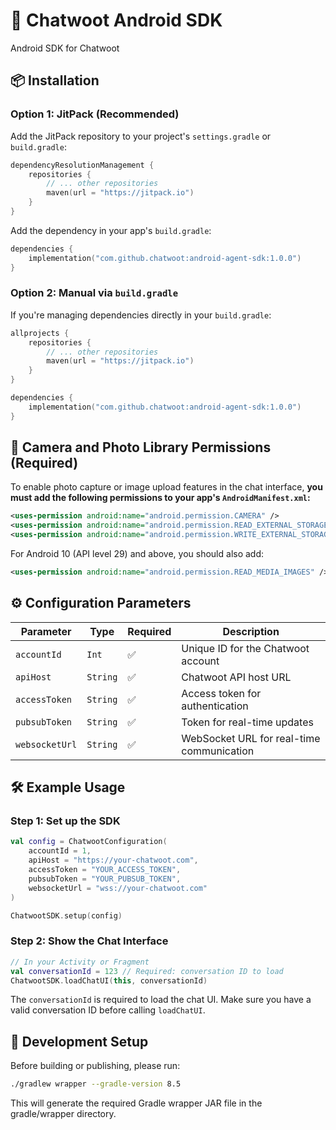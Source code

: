 # 💬 Chatwoot Android SDK

Android SDK for Chatwoot

## 📦 Installation

### Option 1: JitPack (Recommended)

Add the JitPack repository to your project's `settings.gradle` or `build.gradle`:

```kotlin
dependencyResolutionManagement {
    repositories {
        // ... other repositories
        maven(url = "https://jitpack.io")
    }
}
```

Add the dependency in your app's `build.gradle`:

```kotlin
dependencies {
    implementation("com.github.chatwoot:android-agent-sdk:1.0.0")
}
```

### Option 2: Manual via `build.gradle`

If you're managing dependencies directly in your `build.gradle`:

```kotlin
allprojects {
    repositories {
        // ... other repositories
        maven(url = "https://jitpack.io")
    }
}

dependencies {
    implementation("com.github.chatwoot:android-agent-sdk:1.0.0")
}
```

## 📸 Camera and Photo Library Permissions (Required)

To enable photo capture or image upload features in the chat interface, **you must add the following permissions to your app's `AndroidManifest.xml`:**

```xml
<uses-permission android:name="android.permission.CAMERA" />
<uses-permission android:name="android.permission.READ_EXTERNAL_STORAGE" />
<uses-permission android:name="android.permission.WRITE_EXTERNAL_STORAGE" />
```

For Android 10 (API level 29) and above, you should also add:

```xml
<uses-permission android:name="android.permission.READ_MEDIA_IMAGES" />
```

## ⚙️ Configuration Parameters

| Parameter        | Type      | Required | Description                                 |
|-----------------|-----------|----------|---------------------------------------------|
| `accountId`     | `Int`     | ✅        | Unique ID for the Chatwoot account          |
| `apiHost`       | `String`  | ✅        | Chatwoot API host URL                       |
| `accessToken`   | `String`  | ✅        | Access token for authentication             |
| `pubsubToken`   | `String`  | ✅        | Token for real-time updates                 |
| `websocketUrl`  | `String`  | ✅        | WebSocket URL for real-time communication   |

## 🛠️ Example Usage

### Step 1: Set up the SDK

```kotlin
val config = ChatwootConfiguration(
    accountId = 1,
    apiHost = "https://your-chatwoot.com",
    accessToken = "YOUR_ACCESS_TOKEN",
    pubsubToken = "YOUR_PUBSUB_TOKEN",
    websocketUrl = "wss://your-chatwoot.com"
)

ChatwootSDK.setup(config)

```

### Step 2: Show the Chat Interface

```kotlin
// In your Activity or Fragment
val conversationId = 123 // Required: conversation ID to load
ChatwootSDK.loadChatUI(this, conversationId)
```

The `conversationId` is required to load the chat UI. Make sure you have a valid conversation ID before calling `loadChatUI`.

## 🔧 Development Setup

Before building or publishing, please run:

```bash
./gradlew wrapper --gradle-version 8.5
```

This will generate the required Gradle wrapper JAR file in the gradle/wrapper directory.
